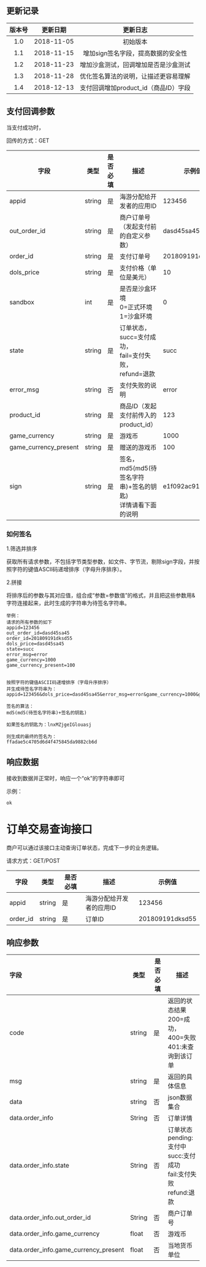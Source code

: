 ## 更新记录

| 版本号 |  更新日期  |               更新日志               |
| :----: | :--------: | :----------------------------------: |
|  1.0   | 2018-11-05 |               初始版本               |
|  1.1   | 2018-11-15 |  增加sign签名字段，提高数据的安全性  |
|  1.2   | 2018-11-23 | 增加沙盒测试，回调增加是否是沙盒测试 |
|  1.3   | 2018-11-28 | 优化签名算法的说明，让描述更容易理解 |
|  1.4   | 2018-12-13 | 支付回调增加product_id（商品ID）字段 |



## 支付回调参数

当支付成功时，

回传的方式：GET

| 字段                  | 类型   | 是否必填 | 描述                                                         | 示例值            |
| --------------------- | ------ | -------- | ------------------------------------------------------------ | ----------------- |
| appid                 | string | 是       | 海游分配给开发者的应用ID                                     | 123456            |
| out_order_id          | string | 是       | 商户订单号（发起支付前的自定义参数）                         | dasd45sa45        |
| order_id              | string | 是       | 支付订单号                                                   | 201809191dksd55   |
| dols_price            | string | 是       | 支付价格（单位是美元）                                       | 10                |
| sandbox               | int    | 是       | 是否是沙盒环境<br />0=正式环境<br />1=沙盒环境               | 0                 |
| state                 | string | 是       | 订单状态，<br />succ=支付成功，<br />fail=支付失败，<br />refund=退款 | succ              |
| error_msg             | string | 否       | 支付失败的说明                                               | error             |
| product_id            | string | 是       | 商品ID（发起支付前传入的product_id）                         | 123               |
| game_currency         | string | 是       | 游戏币                                                       | 1000              |
| game_currency_present | string | 是       | 赠送的游戏币                                                 | 100               |
| sign                  | string | 是       | 签名，md5(md5(待签名字符串)+签名的钥匙)<br />详情请看下面的说明 | e1f092ac91b5fcdf9 |



### 如何签名

1.筛选并排序

获取所有请求参数，不包括字节类型参数，如文件、字节流，剔除sign字段，并按照字符的键值ASCII码递增排序（字母升序排序）。



2.拼接

将排序后的参数与其对应值，组合成“参数=参数值”的格式，并且把这些参数用&字符连接起来，此时生成的字符串为待签名字符串。

```
举例：
请求的所有参数的如下
appid=123456
out_order_id=dasd45sa45
order_id=201809191dksd55
dols_price=dasd45sa45
state=succ
error_msg=error
game_currency=1000
game_currency_present=100


按照字符的键值ASCII码递增排序（字母升序排序）
并生成待签名字符串为：
appid=123456&dols_price=dasd45sa45&error_msg=error&game_currency=1000&game_currency_present=100&order_id=201809191dksd55&out_order_id=dasd45sa45&state=succ

签名的算法：
md5(md5(待签名字符串)+签名的钥匙)

如果签名的钥匙为：lnxMZjgeIGlouasj

则生成的最终的签名为：
ffadae5c4705d6d4f475845da9882cb6d

```





## 响应数据

接收到数据并正常时，响应一个“ok”的字符串即可

示例：

```html
ok
```





# 订单交易查询接口

商户可以通过该接口主动查询订单状态，完成下一步的业务逻辑。 

请求方式：GET/POST

| 字段     | 类型   | 是否必填 | 描述                     | 示例值          |
| -------- | ------ | -------- | ------------------------ | --------------- |
| appid    | string | 是       | 海游分配给开发者的应用ID | 123456          |
| order_id | string | 是       | 订单ID                   | 201809191dksd55 |



## 响应参数

| 字段            | 类型   | 是否必填 | 描述                                                         |
| :-------------- | ------ | -------- | ------------------------------------------------------------ |
| code            | string | 是       | 返回的状态结果<br />200=成功，<br />400=失败 <br/>401:未查询到该订单 |
| msg             | string | 是       | 返回的具体信息                                               |
| data            | string | 否       | json数据集合                                                 |
| data.order_info | String | 否       | 订单详情                                                     |
| data.order_info.state                 | String | 否       | 订单状态 <br/>pending:支付中<br />succ:支付成功<br />fail:支付失败<br />refund:退款 |
| data.order_info.out_order_id          | String | 否       | 商户订单号                                                   |
| data.order_info.game_currency         | float  | 否       | 游戏币                                                       |
| data.order_info.game_currency_present | float  | 否       | 当地货币单位                                                 |